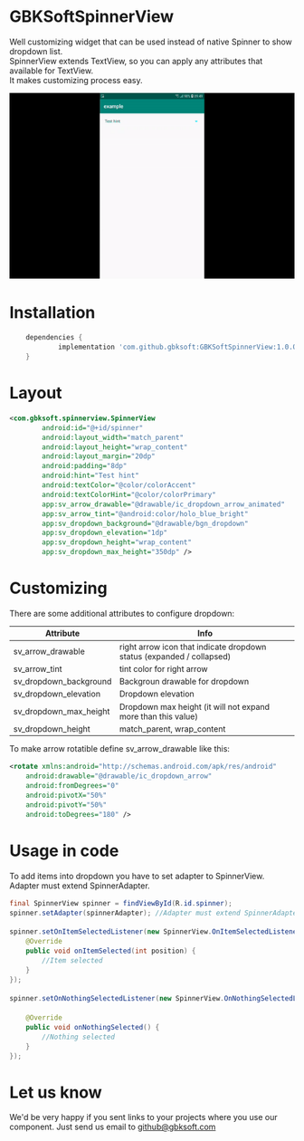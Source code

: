 # GBKSoftSpinnerView

Well customizing widget that can be used instead of native Spinner to show dropdown list.<br/>
SpinnerView extends TextView, so you can apply any attributes that available for TextView.<br/>
It makes customizing process easy.

![](img/preview.gif)

# Installation
```groovy
	dependencies {
	        implementation 'com.github.gbksoft:GBKSoftSpinnerView:1.0.0'
	}
```


# Layout

```xml
<com.gbksoft.spinnerview.SpinnerView
        android:id="@+id/spinner"
        android:layout_width="match_parent"
        android:layout_height="wrap_content"
        android:layout_margin="20dp"
        android:padding="8dp"
        android:hint="Test hint"
        android:textColor="@color/colorAccent"
        android:textColorHint="@color/colorPrimary"
        app:sv_arrow_drawable="@drawable/ic_dropdown_arrow_animated"
        app:sv_arrow_tint="@android:color/holo_blue_bright"
        app:sv_dropdown_background="@drawable/bgn_dropdown"
        app:sv_dropdown_elevation="1dp"
        app:sv_dropdown_height="wrap_content"
        app:sv_dropdown_max_height="350dp" />
```
            
# Customizing

There are some additional attributes to configure dropdown:

| Attribute              | Info |
| ---------------------- | ------ |
| sv_arrow_drawable      | right arrow icon that indicate dropdown status (expanded / collapsed) |
| sv_arrow_tint          | tint color for right arrow | 
| sv_dropdown_background | Backgroun drawable for dropdown | 
| sv_dropdown_elevation  | Dropdown elevation | 
| sv_dropdown_max_height | Dropdown max height (it will not expand more than this value) |
| sv_dropdown_height     | match_parent, wrap_content|

To make arrow rotatible define sv_arrow_drawable like this:

```xml
<rotate xmlns:android="http://schemas.android.com/apk/res/android"
    android:drawable="@drawable/ic_dropdown_arrow"
    android:fromDegrees="0"
    android:pivotX="50%"
    android:pivotY="50%"
    android:toDegrees="180" />
```
# Usage in code

To add items into dropdown you have to set adapter to SpinnerView. Adapter must extend SpinnerAdapter.


```java
final SpinnerView spinner = findViewById(R.id.spinner);
spinner.setAdapter(spinnerAdapter); //Adapter must extend SpinnerAdapter

spinner.setOnItemSelectedListener(new SpinnerView.OnItemSelectedListener() {
    @Override
    public void onItemSelected(int position) {
        //Item selected
    }
});

spinner.setOnNothingSelectedListener(new SpinnerView.OnNothingSelectedListener() {

    @Override
    public void onNothingSelected() {
        //Nothing selected
    }
});
```
# Let us know
We'd be very happy if you sent links to your projects where you use our component. Just send us email to [github@gbksoft.com](mailto:github@gbksoft.com)